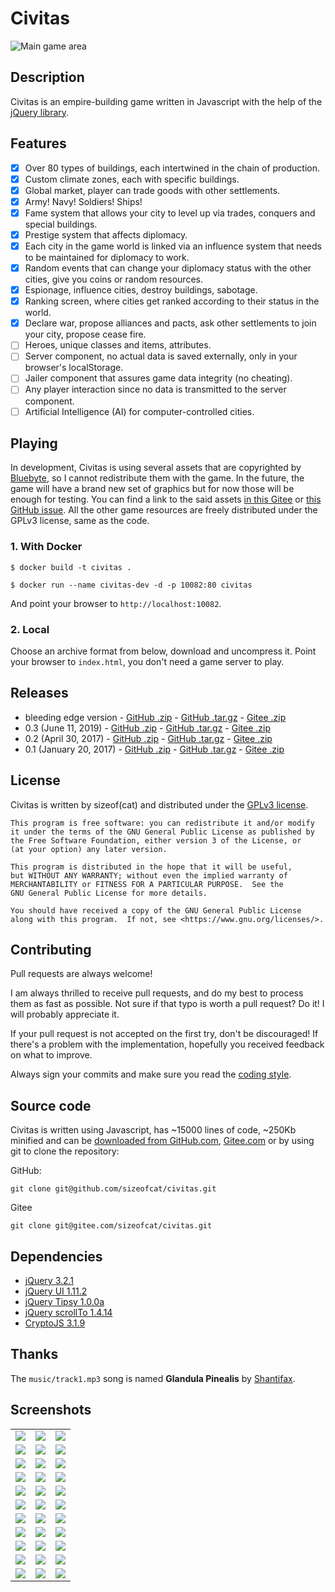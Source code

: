 Civitas
=======

![Main game area](docs/images/civitas-screenshot-2.jpg)

## Description

Civitas is an empire-building game written in Javascript with the help of the [jQuery library](https://jquery.org/).

<!--more-->

## Features

- [x] Over 80 types of buildings, each intertwined in the chain of production.
- [x] Custom climate zones, each with specific buildings.
- [x] Global market, player can trade goods with other settlements.
- [x] Army! Navy! Soldiers! Ships!
- [x] Fame system that allows your city to level up via trades, conquers and special buildings.
- [x] Prestige system that affects diplomacy.
- [x] Each city in the game world is linked via an influence system that needs to be maintained for diplomacy to work.
- [x] Random events that can change your diplomacy status with the other cities, give you coins or random resources.
- [x] Espionage, influence cities, destroy buildings, sabotage.
- [x] Ranking screen, where cities get ranked according to their status in the world.
- [x] Declare war, propose alliances and pacts, ask other settlements to join your city, propose cease fire.
- [ ] Heroes, unique classes and items, attributes.
- [ ] Server component, no actual data is saved externally, only in your browser's localStorage.
- [ ] Jailer component that assures game data integrity (no cheating).
- [ ] Any player interaction since no data is transmitted to the server component.
- [ ] Artificial Intelligence (AI) for computer-controlled cities.

## Playing

In development, Civitas is using several assets that are copyrighted by [Bluebyte](https://www.bluebyte.com), so I cannot redistribute them with the game. In the future, the game will have a brand new set of graphics but for now those will be enough for testing. You can find a link to the said assets [in this Gitee](https://gitee.com/sizeofcat/civitas/issues/IZBLB) or [this GitHub issue](https://github.com/sizeofcat/civitas/issues/1#issuecomment-513243623). All the other game resources are freely distributed under the GPLv3 license, same as the code.


### 1. With Docker

```
$ docker build -t civitas .

$ docker run --name civitas-dev -d -p 10082:80 civitas
```

And point your browser to `http://localhost:10082`.

### 2. Local

Choose an archive format from below, download and uncompress it. Point your browser to `index.html`, you don't need a game server to play.

## Releases

- bleeding edge version - [GitHub .zip](https://github.com/sizeofcat/civitas/archive/master.zip) - [GitHub .tar.gz](https://github.com/sizeofcat/civitas/archive/master.tar.gz) - [Gitee .zip](https://gitee.com/sizeofcat/civitas/repository/archive/develop.zip)
- 0.3 (June 11, 2019) - [GitHub .zip](https://github.com/sizeofcat/civitas/archive/v0.3.zip) - [GitHub .tar.gz](https://github.com/sizeofcat/civitas/archive/v0.3.tar.gz) - [Gitee .zip](https://gitee.com/sizeofcat/civitas/repository/archive/v0.3)
- 0.2 (April 30, 2017) - [GitHub .zip](https://github.com/sizeofcat/civitas/archive/v0.2.zip) - [GitHub .tar.gz](https://github.com/sizeofcat/civitas/archive/v0.2.tar.gz) - [Gitee .zip](https://gitee.com/sizeofcat/civitas/repository/archive/v0.2)
- 0.1 (January 20, 2017) - [GitHub .zip](https://github.com/sizeofcat/civitas/archive/v0.1.zip) - [GitHub .tar.gz](https://github.com/sizeofcat/civitas/archive/v0.1.tar.gz) - [Gitee .zip](https://gitee.com/sizeofcat/civitas/repository/archive/v0.1)

## License

Civitas is written by sizeof(cat) <sizeofcat AT riseup DOT net> and distributed under the [GPLv3 license](LICENSE).

```
This program is free software: you can redistribute it and/or modify
it under the terms of the GNU General Public License as published by
the Free Software Foundation, either version 3 of the License, or
(at your option) any later version.

This program is distributed in the hope that it will be useful,
but WITHOUT ANY WARRANTY; without even the implied warranty of
MERCHANTABILITY or FITNESS FOR A PARTICULAR PURPOSE.  See the
GNU General Public License for more details.

You should have received a copy of the GNU General Public License
along with this program.  If not, see <https://www.gnu.org/licenses/>.
```

## Contributing

Pull requests are always welcome!

I am always thrilled to receive pull requests, and do my best to process them as fast as possible. Not sure if that typo is worth a pull request? Do it! I will probably appreciate it.

If your pull request is not accepted on the first try, don't be discouraged! If there's a problem with the implementation, hopefully you received feedback on what to improve.

Always sign your commits and make sure you read the [coding style](CODING-STYLE.md).

## Source code

Civitas is written using Javascript, has ~15000 lines of code, ~250Kb minified and can be [downloaded from GitHub.com](https://github.com/sizeofcat/civitas/archive/master.zip), [Gitee.com](https://gitee.com/sizeofcat/civitas/repository/archive/master.zip) or by using git to clone the repository:

GitHub:

`git clone git@github.com/sizeofcat/civitas.git`

Gitee

`git clone git@gitee.com/sizeofcat/civitas.git`

## Dependencies

- [jQuery 3.2.1](https://jquery.com/)
- [jQuery UI 1.11.2](https://jqueryui.com/)
- [jQuery Tipsy 1.0.0a](https://github.com/jaz303/tipsy)
- [jQuery scrollTo 1.4.14](https://github.com/flesler/jquery.scrollTo)
- [CryptoJS 3.1.9](https://github.com/brix/crypto-js)

## Thanks

The `music/track1.mp3` song is named __Glandula Pinealis__ by [Shantifax](https://ektoplazm.com/artist/shantifax).

## Screenshots

| | | |
|---|---|---|
| ![](docs/images/civitas-screenshot-1.jpg) | ![](docs/images/civitas-screenshot-34.jpg) | ![](docs/images/civitas-screenshot-3.jpg) |
| ![](docs/images/civitas-screenshot-4.jpg) | ![](docs/images/civitas-screenshot-5.jpg) | ![](docs/images/civitas-screenshot-6.jpg) |
| ![](docs/images/civitas-screenshot-7.jpg) | ![](docs/images/civitas-screenshot-8.jpg) | ![](docs/images/civitas-screenshot-9.jpg) |
| ![](docs/images/civitas-screenshot-10.jpg) | ![](docs/images/civitas-screenshot-11.jpg) | ![](docs/images/civitas-screenshot-12.jpg) |
| ![](docs/images/civitas-screenshot-13.jpg) | ![](docs/images/civitas-screenshot-14.jpg) | ![](docs/images/civitas-screenshot-15.jpg) |
| ![](docs/images/civitas-screenshot-16.jpg) | ![](docs/images/civitas-screenshot-17.jpg) | ![](docs/images/civitas-screenshot-18.jpg) |
| ![](docs/images/civitas-screenshot-19.jpg) | ![](docs/images/civitas-screenshot-20.jpg) | ![](docs/images/civitas-screenshot-21.jpg) |
| ![](docs/images/civitas-screenshot-22.jpg) | ![](docs/images/civitas-screenshot-23.jpg) | ![](docs/images/civitas-screenshot-24.jpg) |
| ![](docs/images/civitas-screenshot-25.jpg) | ![](docs/images/civitas-screenshot-26.jpg) | ![](docs/images/civitas-screenshot-27.jpg) |
| ![](docs/images/civitas-screenshot-28.jpg) | ![](docs/images/civitas-screenshot-29.jpg) | ![](docs/images/civitas-screenshot-30.jpg) |
| ![](docs/images/civitas-screenshot-31.jpg) | ![](docs/images/civitas-screenshot-32.jpg) | ![](docs/images/civitas-screenshot-33.jpg) |

